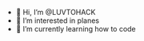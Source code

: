 - 👋 Hi, I’m @LUVTOHACK
- 👀 I’m interested in planes
- 🌱 I’m currently learning how to code

<!---
LUVTOHACK/LUVTOHACK is a ✨ special ✨ repository because its `README.md` (this file) appears on your GitHub profile.
You can click the Preview link to take a look at your changes.
--->
